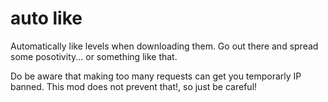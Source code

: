 # auto like

Automatically like levels when downloading them. Go out there and spread some posotivity... or something like that.

Do be aware that making too many requests can get you temporarly IP banned. This mod does not prevent that!, so just be careful!
